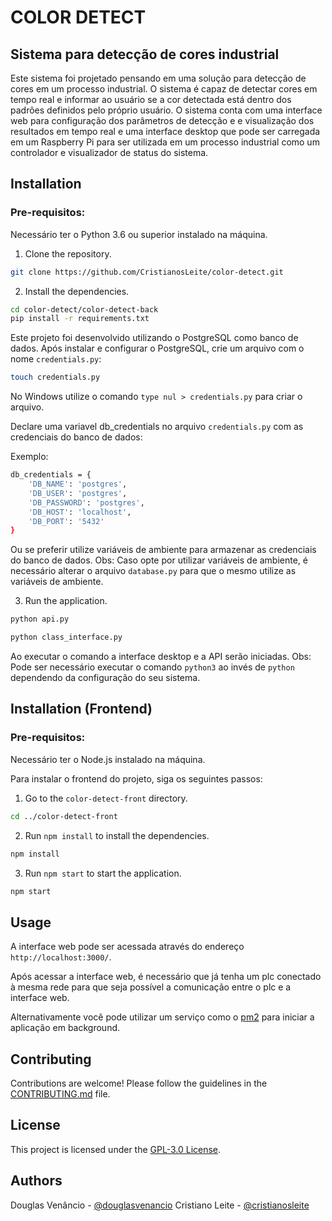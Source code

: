 # COLOR DETECT

## Sistema para detecção de cores industrial

Este sistema foi projetado pensando em uma solução para detecção de cores em um processo industrial. O sistema é capaz de detectar cores em tempo real e informar ao usuário se a cor detectada está dentro dos padrões definidos pelo próprio usuário.
O sistema conta com uma interface web para configuração dos parâmetros de detecção e e visualização dos resultados em tempo real e uma interface desktop que pode ser carregada em um Raspberry Pi para ser utilizada em um processo industrial como um controlador e visualizador de status do sistema.

## Installation

### Pre-requisitos:
Necessário ter o Python 3.6 ou superior instalado na máquina.

1. Clone the repository.

```bash
git clone https://github.com/CristianosLeite/color-detect.git
```

2. Install the dependencies.

```bash
cd color-detect/color-detect-back
pip install -r requirements.txt
```
Este projeto foi desenvolvido utilizando o PostgreSQL como banco de dados. Após instalar e configurar o PostgreSQL, crie um arquivo com o nome `credentials.py`:

```bash
touch credentials.py
```

No Windows utilize o comando `type nul > credentials.py` para criar o arquivo.

Declare uma variavel db_credentials no arquivo `credentials.py` com as credenciais do banco de dados:

Exemplo:

```bash
db_credentials = {
    'DB_NAME': 'postgres',
    'DB_USER': 'postgres',
    'DB_PASSWORD': 'postgres',
    'DB_HOST': 'localhost',
    'DB_PORT': '5432'
}
```

Ou se preferir utilize variáveis de ambiente para armazenar as credenciais do banco de dados.
Obs: Caso opte por utilizar variáveis de ambiente, é necessário alterar o arquivo `database.py` para que o mesmo utilize as variáveis de ambiente.

3. Run the application.

```bash
python api.py
```

```bash	
python class_interface.py
```

Ao executar o comando a interface desktop e a API serão iniciadas.
Obs: Pode ser necessário executar o comando `python3` ao invés de `python` dependendo da configuração do seu sistema.

## Installation (Frontend)

### Pre-requisitos:
Necessário ter o Node.js instalado na máquina.

Para instalar o frontend do projeto, siga os seguintes passos:

1. Go to the `color-detect-front` directory.

```bash
cd ../color-detect-front
```

2. Run `npm install` to install the dependencies.

```bash
npm install
```

3. Run `npm start` to start the application.

```bash
npm start
```

## Usage

A interface web pode ser acessada através do endereço `http://localhost:3000/`.

Após acessar a interface web, é necessário que já tenha um plc conectado à mesma rede para que seja possível a comunicação entre o plc e a interface web.

Alternativamente você pode utilizar um serviço como o [pm2](https://github.com/Unitech/pm2) para iniciar a aplicação em background.

## Contributing

Contributions are welcome! Please follow the guidelines in the [CONTRIBUTING.md](CONTRIBUTING.md) file.

## License

This project is licensed under the [GPL-3.0 License](LICENSE).

## Authors

Douglas Venâncio - [@douglasvenancio](https://github.com/faraddouglas)
Cristiano Leite - [@cristianosleite](https://github.com/CristianosLeite)
